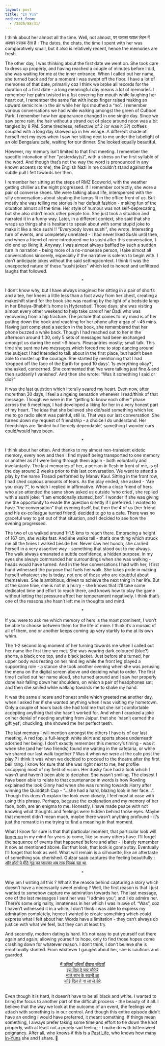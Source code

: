 ```yaml
---
layout: post
title: "In Yun"
redirect_from:
  - /2025/08/31/
---
```


I think about her almost all the time. Well, not almost, पर उसका ख्याल ज़ेहन में अक्सर दस्तक देता है। The dates, the chats, the time I spent with her was comparatively small, but it also is relatively recent, hence the memories are fresh. 

The other day, I was thinking about the first date we went on. She took care to dress up properly, and having reached a couple of minutes before I did, she was waiting for me at the inner entrance. When I called out her name, she turned back and for a moment I was swept off the floor.
I have a lot of memories of that date, primarily coz I think we broke all records for the duration of a first date - a long meaningful day means a lot of memories. I remember her palm twisted in a fist covering her mouth while laughing her heart out, I remember the same fist with index finger raised making an upward semicircle in the air while her lips mouthed a “no”. I remember various conversations we had while walking amongst the green of Cubbon Park. 
I remember how her appearance changed in one single day. Since we saw some rain, the hair without a strand out of place around noon was a bit tangled by 8 PM. Some tiredness, reflective of 2 (or was it 3?) coffees coupled with a long day showed up in her visage. A different shade of herself met my eyes when I saw her sitting next to me under the tubelight of an old Bengaluru cafe, waiting for our dinner. She looked equally beautiful.


However, my memory isn’t limited to that first meeting. I remember the specific intonation of her “yesterday(s)”, with a stress on the first syllable of the word. And though that’s not the way the word is pronounced in any known accents (to me), the English Nazi in me couldn’t stand against the subtle pull I felt towards her then.

I remember her sitting at the steps of RMZ Ecoworld, with the weather getting chillier as the night progressed. If I remember correctly, she wore a pair of converse shoes. We were talking about life, interspersed with the silly conversations about stealing the lamps lit in the office front of us. But mostly she was telling me stories in her default fashion - making fun of the situation almost all the time. 
Her style of humour was not self-deprecating, but she also didn’t mock other people too. She just took a situation and narrated it in a funny way. Later, in a different context, she said that she wraps up things she is hesitant to speak about with some stupid joke to make it like a nice sushi !! “Everybody loves sushi”, she wrote. Interesting turn of events, and completely unrelated - I had never liked Sushi until then, and when a friend of mine introduced me to sushi after this conversation, I did end up liking it.
Anyway, I was almost always baffled by such a sudden turn in narration - being more of a no-nonsense person, I take almost all conversations sincerely, especially if the narrative is solemn to begin with. I don’t anticipate jokes without the said setting/context. I think it was the unexpected nature of these “sushi jokes” which led to honest and unfiltered laughs that followed.

<center>*</center>

I don’t know why, but I have always imagined her sitting in a pair of shorts and a tee, her knees a little less than a foot away from her chest, creating a makeshift stand for the book she was reading by the light of a bedside lamp in her Bhaiya-Bhabhi’s home in Hyderabad. Those days, she was visiting almost every other weekend to help take care of her Dadi who was recovering from a hip fracture.
The picture that comes to my mind is of her putting down the book and reaching for her phone after a gap of ~45 mins. Having just completed a section in the book, she remembered that her phone buzzed a while back.
Though I had reached out to her in the afternoon around 1:30, only 5 sets of messages had been exchanged amongst us during the next ~9 hours. Pleasantries mostly; small talk. This time she sent me two messages which forced me to stop dancing around the subject I had intended to talk about in the first place, but hadn’t been able to muster up the courage.
She started by mentioning that I had ‘dropped off the face of the Earth for good 10 days’. ‘Is everything okay?’, she asked, concerned. She commented that ‘we were talking just fine & and then suddenly I vanished’. And then she wrote: “Was it something I said or did?”

It was the last question which literally seared my heart. Even now, after more than 30 days, I feel a singeing sensation whenever I read/think of that message. Though we were in the “getting to know each other” phase across the 5 meetings, I had developed a liking for her in a very honest part of my heart. The idea that she believed she did/said something which led me to go radio silent was painful, still is.
That was our last conversation. She turned down my request of friendship - a choice I do understand. Her friendships are ‘limited but fiercely dependable’, something I wonder ours could/would have been.

<center>*</center>

I think about her often. And thanks to my almost non-transient eidetic memory, every now and then I find myself being transported to one memory or another as if I were living through them again - both voluntarily and involuntarily.
The last memories of her, a person in flesh in front of me, is of the day around 2 weeks prior to this last conversation. We went to attend a play by the name Trasadi performed by Manav Kaul. Sitting in the front row, I had shed copious amounts of tears. As the play ended, she asked - “Are you okay ?”, to which I replied in affirmative. When a close friend of hers who also attended the same show asked us outside ‘who cried’, she replied with a sushi joke: “I am emotionally stunted, bro”. I wonder if she was giving me the opportunity to evade the question silently if I preferred.
I wanted to have “the conversation” that evening itself, but then the 4 of us (her friend and his ex-colleague turned friend) decided to go to a cafe. There was no graceful way to get out of that situation, and I decided to see how the evening progressed.

The two of us walked around 1-1.5 kms to reach there. Embracing a height of 167 cm, she walks fast. And she walks tall - that’s one thing which struck me all the times I walked beside her. Never saw her hunch, she carried herself in a very assertive way - something that stood out to me always. The walk always emanated a subtle confidence, a hidden purpose. In my eyes she always commanded her surroundings when she was walking - heads would have turned.
And in the few conversations I had with her, I first hand witnessed the purpose that fuels her walk. She takes pride in making herself whatever she is today, not one of those who are doubtful about themselves. She is ambitious, driven to achieve the next thing in her life. But at the same time, she is not in a hurry - she knows that it’ll take some dedicated time and effort to reach there, and knows how to play the game without letting that pressure affect her temperament negatively. I think that’s one of the reasons she hasn’t left me in thoughts and mind.

<center>*</center>

If you were to ask me which memory of hers is the most prominent, I won’t be able to choose between them for the life of mine. I think it’s a mosaic of all of them, one or another keeps coming up very starkly to me at its own whim. 

The 1-2 second long moment of her turning towards me when I called out her name the first time we met. She was wearing dark coloured (blue?) shorts, a black crop top, and a black jacket. Just before she turned, her upper body was resting on her hind leg while the front leg played a supporting role - a stance she took another evening when she was perusing the menu on the digital screen above and deciding what to order. The first time I called out her name aloud, she turned around and I saw her properly done hair falling down her shoulders, on which a pair of headphones sat; and then she smiled while walking towards me to shake my hand.

It was the same sincere and honest smile which greeted me another day, when I asked her if she wanted anything when I was visiting my hometown. Only a couple of hours back she had told me that she isn’t comfortable accepting anything that she hasn’t worked for. And when I cracked a joke on her denial of needing anything from Jaipur, that she ‘hasn’t earned the gift yet’; chuckling, she showed me her perfect teeth.

The last memory I will mention amongst the others I have is of our last meeting. A red top, a full-length white skirt and sports shoes underneath adorned her being. I don’t exactly remember this memory’s timing - was it when she (and her two friends) found me waiting in the cafetaria, or while we shared our last walk together ? Was it when we were at the cafe post the play ? I think it was when we decided to proceed to the theatre after the first bell rang.
I know for sure that she was right next to me, her profile occupying most of my field of vision. Her dusky face had a look which I wasn’t and haven’t been able to decipher. She wasn’t smiling. The closest I have been able to relate to that countenance in words is how Rowling explained the look Ginny had when she was running towards Harry after winning the Quidditch Cup - “...she had a hard, blazing look in her face...”. Though this doesn’t explain the look even closely, I feel most at ease with using this phrase. Perhaps, because the explanation and my memory of her face, both, are an enigma to me.
Honestly, I have made peace with not knowing what thoughts and feelings were hidden behind those eyes. Maybe that moment didn’t mean much, maybe there wasn’t anything profound - it’s just the romantic in me trying to find a meaning in that moment. 

What I know for sure is that that particular moment, that particular look will [linger on](https://www.youtube.com/watch?v=KisHhIRihMY) in my mind for years to come, like so many others have. I’ll forget the sequence of events that happened before and after - I barely remember it now as mentioned above. But that look, that look is gonna stay. Eventually I’ll forget that look as well. What will remain is a silhouette, like an aftertaste of something you cherished. Gulzar saab captures the feeling beautifully : [और होठों पे मीठे गुड़ का जायका अब तक चिपक रहा था](https://youtu.be/aGBKvlUmgCk?si=fN8q8HEYjZhLpuks&t=33).

<center>*</center>

Why am I writing all this ? What’s the reason behind capturing a story which doesn’t have a necessarily sweet ending ? Well, the first reason is that I just wanted to somehow capture my admiration towards her. The last message, one of the last messages I sent her was “I admire you”; and I do admire her. There’s some originality, innateness in her which I was in awe of. “Was”, coz I haven’t witnessed it in a while. I don’t think I was able to express my admiration completely, hence I wanted to create something which could express what I felt about her. Words have a limitation - they can’t always do justice with what we feel, but they can at least try.

And secondly, modern dating is hard. It’s not easy to put yourself out there again and again; allowing yourself to hope, only to find those hopes come crashing down for whatever reason. I don’t think, I don’t believe she is emotionally stunted. From whatever I gauged about her, she is cautious and guarded.
<center><a href="https://www.youtube.com/watch?v=uMcG0tjYWrU&t=199s">मैं उचियाँ उचियाँ दीवारा रखियाँ<br>
इस दिल दे चार चौफेरे<br>
नाले सांभ के रखनी आ<br>
कोई दिल ते ना ला ले डेरे</a></center>
<br>

Even though it is hard, it doesn’t have to be all black and white. I wanted to bring the focus to another part of the difficult process - the beauty of it all. I believe that the way we look at the outcome of an event, the feelings we attach with something is in our control. And though this entire episode didn’t have an ending I would have preferred, it meant something. If things mean something, I always prefer taking some time and effort to tie down the knot properly, with at least not a purely sad feeling - I make do with bittersweet poignancy. After all, who knows if this is a [Past Life](https://youtube.com/clip/UgkxR0ZXFH6kGkiRpJ2GZ6nbSdESdlmgDZDX?si=yag6Dom06_Yb_f0A), who knows how many [In-Yuns](https://youtube.com/clip/Ugkx7hI63RCWkETIt0BMyVEr9PBO-skLa8Gr?si=znF-jHfpWr_99Tag) she and I share. 🙂
